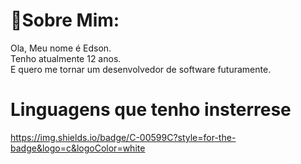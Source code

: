 # 🤠Sobre Mim:

   Ola, Meu nome é Edson.<br>Tenho atualmente 12 anos.<br>E quero me tornar um desenvolvedor de software futuramente.
   

# Linguagens que tenho insterrese

https://img.shields.io/badge/C-00599C?style=for-the-badge&logo=c&logoColor=white
